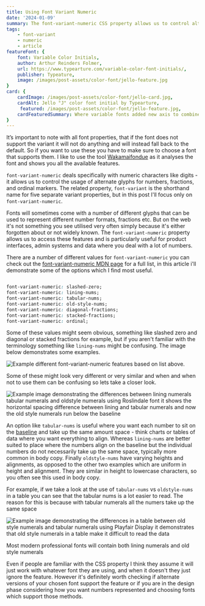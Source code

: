 ```yaml
---
title: Using Font Variant Numeric
date: '2024-01-09'
summary: The font-variant-numeric CSS property allows us to control alternate glyphs for numbers, fractions, and ordinal markers.
tags:
    - font-variant
    - numeric
    - article
featureFont: {
    font: Variable Color Initials, 
    author: Arthur Reinders Folmer,
    url: https://www.typearture.com/variable-color-font-initials/,
    publisher: Typeature,   
    image: /images/post-assets/color-font/jello-feature.jpg
}
card: {
    cardImage: /images/post-assets/color-font/jello-card.jpg,
    cardAlt: Jello "J" color font initial by Typearture,
     featured: /images/post-assets/color-font/jello-feature.jpg,
    cardFeaturedSummary: Where variable fonts added new axis to combine multiple font styles into the one file color fonts do a similar thing but with color.
}
---
```


It’s important to note with all font properties, that if the font does not support the variant it will not do anything and will instead fall back to the default. So if you want to use these you have to make sure to choose a font that supports them. I like to use the tool [Wakamaifondue](https://wakamaifondue.com/) as it analyses the font and shows you all the available features. 

`font-variant-numeric` deals specifically with numeric characters like digits - it allows us to control the usage of alternate glyphs for numbers, fractions, and ordinal markers. The related property, `font-variant` is the shorthand name for five separate variant properties, but in this post I'll focus only on `font-variant-numeric`.

Fonts will sometimes come with a number of different glyphs that can be used to represent different number formats, fractions etc. But on the web it's not something you see utilised very often simply because it's either forgotten about or not widely known.   The `font-variant-numeric` property allows us to access these features and is particularly useful for product interfaces, admin systems and data where you deal with a lot of numbers.


There are a number of different values for `font-variant-numeric` you can check out the [font-variant-numeric MDN page](https://developer.mozilla.org/en-US/docs/Web/CSS/font-variant-numeric) for a full list, in this article i'll demonstrate some of the options which I find most useful.

```css 

font-variant-numeric: slashed-zero;
font-variant-numeric: lining-nums;
font-variant-numeric: tabular-nums;
font-variant-numeric: old-style-nums;
font-variant-numeric: diagonal-fractions;
font-variant-numeric: stacked-fractions;
font-variant-numeric: ordinal;

```

Some of these values might seem obvious, something like slashed zero and diagonal or stacked fractions for example, but if you aren't familiar with the terminology something like `lining-nums` might be confusing. The image below demonstrates some examples.

![Example different font-variant-numeric features based on list above.](/images/post-assets/font-numeric/fontnumeric.png)

Some of these might look very different or very similar and when and when not to use them can be confusing so lets take a closer look.


![Example image demonstrating the differences between lining numerals tabular numerals and oldstyle numerals using Roslindale font it shows the horizontal spacing difference between lining and tabular numerals and now the old style numerals run below the baseline ](/images/post-assets/font-numeric/fontnumeric-table.png)


An option like `tabular-nums` is useful where you want each number to sit on the [baseline](https://fonts.google.com/knowledge/glossary/baseline) and take up the same amount space - think charts or tables of data where you want everything to align. Whereas `lining-nums` are better suited to place where the numbers align on the baseline but the individual numbers do not necessarily take up the same space, typically more common in body copy. Finally `oldstyle-nums` have varying heights and alignments, as opposed to the other two examples which are uniform in height and alignment. They are similar in height to lowercase characters, so you often see this used in body copy.

For example, if we take a look at the use of `tabular-nums` vs `oldstyle-nums` in a table you can see that the tabular nums is a lot easier to read. The reason for this is because with tabular numerals all the numers take up the same space 

![Example image demonstrating the differences in a table between old style numerals and tabular numerals using Playfair Display it demonstrates that old style numerals in a table make it difficult to read the data ](/images/post-assets/font-numeric/fontnumeric-table-comparison.png)


Most modern professional fonts will contain both lining numerals and old style numerals

Even if people are familiar with the CSS property I think they assume it will just work with whatever font they are using, and when it doesn't they just ignore the feature. However it's definitely worth checking if alternate versions of your chosen font support the feature or if you are in the design phase considering how you want numbers represented and choosing fonts which support those methods. 